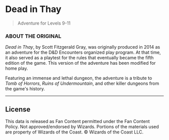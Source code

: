 # Dead in Thay

> Adventure for Levels 9-11

### ABOUT THE ORIGINAL

_Dead in Thay_, by Scott Fitzgerald Gray, was originally produced in 2014 as an adventure for the D&D Encounters organized play program. At that time, it also served as a playtest for the rules that eventually became the fifth edition of the game. This version of the adventure has been modified for home play.

Featuring an immense and lethal dungeon, the adventure is a tribute to _Tomb of Horrors_, _Ruins of Undermountain_, and other killer dungeons from the game's history.

---

## License

This data is released as Fan Content permitted under the Fan Content Policy. Not approved/endorsed by Wizards. Portions of the materials used are property of Wizards of the Coast. © Wizards of the Coast LLC.
